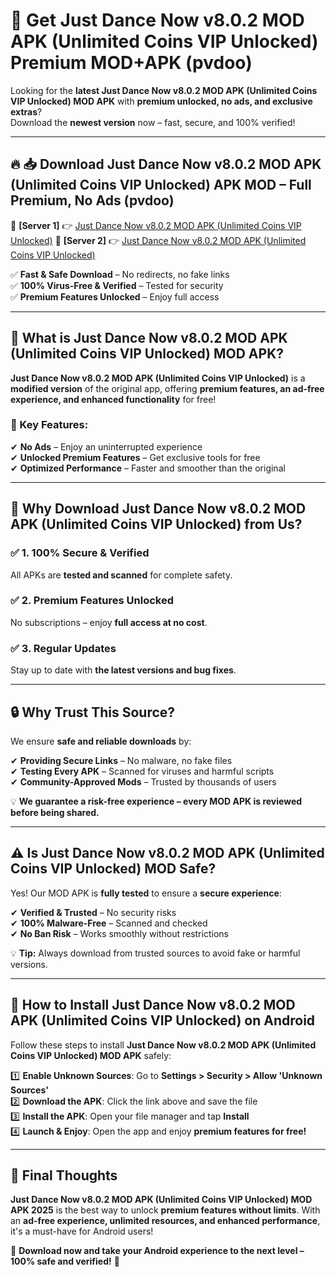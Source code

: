 # 🚀 Get Just Dance Now v8.0.2 MOD APK (Unlimited Coins VIP Unlocked) Premium MOD+APK (pvdoo)  

Looking for the **latest Just Dance Now v8.0.2 MOD APK (Unlimited Coins VIP Unlocked) MOD APK** with **premium unlocked, no ads, and exclusive extras**?  
Download the **newest version** now – fast, secure, and 100% verified!  

---

## 🔥 📥 Download Just Dance Now v8.0.2 MOD APK (Unlimited Coins VIP Unlocked) APK MOD – Full Premium, No Ads (pvdoo)  

🔹 **[Server 1]** 👉 [Just Dance Now v8.0.2 MOD APK (Unlimited Coins VIP Unlocked)](https://apkcomod.com?title=Just_Dance_Now_v8.0.2_MOD_APK_(Unlimited_Coins_VIP_Unlocked))  
🔹 **[Server 2]** 👉 [Just Dance Now v8.0.2 MOD APK (Unlimited Coins VIP Unlocked)](https://apkcomod.com?title=Just_Dance_Now_v8.0.2_MOD_APK_(Unlimited_Coins_VIP_Unlocked))  

✅ **Fast & Safe Download** – No redirects, no fake links  
✅ **100% Virus-Free & Verified** – Tested for security  
✅ **Premium Features Unlocked** – Enjoy full access  

---

## 📌 What is Just Dance Now v8.0.2 MOD APK (Unlimited Coins VIP Unlocked) MOD APK?  

**Just Dance Now v8.0.2 MOD APK (Unlimited Coins VIP Unlocked)** is a **modified version** of the original app, offering **premium features, an ad-free experience, and enhanced functionality** for free!  

### 🔹 Key Features:  
✔ **No Ads** – Enjoy an uninterrupted experience  
✔ **Unlocked Premium Features** – Get exclusive tools for free  
✔ **Optimized Performance** – Faster and smoother than the original  

---

## 🌟 Why Download Just Dance Now v8.0.2 MOD APK (Unlimited Coins VIP Unlocked) from Us?  

### ✅ 1. 100% Secure & Verified  
All APKs are **tested and scanned** for complete safety.  

### ✅ 2. Premium Features Unlocked  
No subscriptions – enjoy **full access at no cost**.  

### ✅ 3. Regular Updates  
Stay up to date with **the latest versions and bug fixes**.  

---

## 🔒 Why Trust This Source?  

We ensure **safe and reliable downloads** by:  

✔ **Providing Secure Links** – No malware, no fake files  
✔ **Testing Every APK** – Scanned for viruses and harmful scripts  
✔ **Community-Approved Mods** – Trusted by thousands of users  

💡 **We guarantee a risk-free experience – every MOD APK is reviewed before being shared.**  

---

## ⚠️ Is Just Dance Now v8.0.2 MOD APK (Unlimited Coins VIP Unlocked) MOD Safe?  

Yes! Our MOD APK is **fully tested** to ensure a **secure experience**:  

✔ **Verified & Trusted** – No security risks  
✔ **100% Malware-Free** – Scanned and checked  
✔ **No Ban Risk** – Works smoothly without restrictions  

💡 **Tip:** Always download from trusted sources to avoid fake or harmful versions.  

---

## 📲 How to Install Just Dance Now v8.0.2 MOD APK (Unlimited Coins VIP Unlocked) on Android  

Follow these steps to install **Just Dance Now v8.0.2 MOD APK (Unlimited Coins VIP Unlocked) MOD APK** safely:  

1️⃣ **Enable Unknown Sources**: Go to **Settings > Security > Allow 'Unknown Sources'**  
2️⃣ **Download the APK**: Click the link above and save the file  
3️⃣ **Install the APK**: Open your file manager and tap **Install**  
4️⃣ **Launch & Enjoy**: Open the app and enjoy **premium features for free!**  

---

## 🚀 Final Thoughts  

**Just Dance Now v8.0.2 MOD APK (Unlimited Coins VIP Unlocked) MOD APK 2025** is the best way to unlock **premium features without limits**. With an **ad-free experience, unlimited resources, and enhanced performance**, it's a must-have for Android users!  

🔻 **Download now and take your Android experience to the next level – 100% safe and verified!** 🔻
